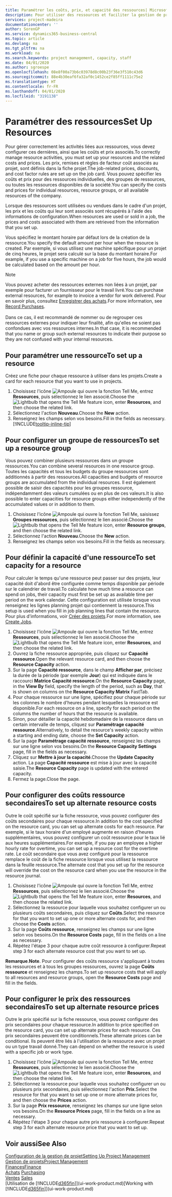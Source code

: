 ```yaml
---
title: Paramétrer les coûts, prix, et capacité des ressources| Microsoft Docs
description: Pour utiliser des ressources et faciliter la gestion de projets, vous spécifiez les coûts et les prix des différents ressources ou groupes de ressources, et définissez la capacité ressource.
services: project-madeira
documentationcenter: ''
author: SorenGP
ms.service: dynamics365-business-central
ms.topic: article
ms.devlang: na
ms.tgt_pltfrm: na
ms.workload: na
ms.search.keywords: project management, capacity, staff
ms.date: 04/01/2020
ms.author: sgroespe
ms.openlocfilehash: 08e8f00a73b6c03978d8c00b23f36e3f510c43d6
ms.sourcegitcommit: 88e4b30eaf6fa32af0c1452ce2f85ff1111c75e2
ms.translationtype: HT
ms.contentlocale: fr-FR
ms.lasthandoff: 04/01/2020
ms.locfileid: "3191138"
---
```

# <a name="set-up-resources"></a><span data-ttu-id="203f5-103">Paramétrer des ressources</span><span class="sxs-lookup"><span data-stu-id="203f5-103">Set Up Resources</span></span>
<span data-ttu-id="203f5-104">Pour gérer correctement les activités liées aux ressources, vous devez configurer ces dernières, ainsi que les coûts et prix associés.</span><span class="sxs-lookup"><span data-stu-id="203f5-104">To correctly manage resource activities, you must set up your resources and the related costs and prices.</span></span> <span data-ttu-id="203f5-105">Les prix, remises et règles de facteur coût associés au projet, sont définis dans la fiche projet.</span><span class="sxs-lookup"><span data-stu-id="203f5-105">The job-related prices, discounts, and cost factor rules are set up on the job card.</span></span> <span data-ttu-id="203f5-106">Vous pouvez spécifier les coûts et prix pour des ressources individuelles, des groupes de ressources, ou toutes les ressources disponibles de la société.</span><span class="sxs-lookup"><span data-stu-id="203f5-106">You can specify the costs and prices for individual resources, resource groups, or all available resources of the company.</span></span>

<span data-ttu-id="203f5-107">Lorsque des ressources sont utilisées ou vendues dans le cadre d'un projet, les prix et les coûts qui leur sont associés sont récupérés à l'aide des informations de configuration.</span><span class="sxs-lookup"><span data-stu-id="203f5-107">When resources are used or sold in a job, the prices and costs associated with them are retrieved from the information that you set up.</span></span>

<span data-ttu-id="203f5-108">Vous spécifiez le montant horaire par défaut lors de la création de la ressource.</span><span class="sxs-lookup"><span data-stu-id="203f5-108">You specify the default amount per hour when the resource is created.</span></span> <span data-ttu-id="203f5-109">Par exemple, si vous utilisez une machine spécifique pour un projet de cinq heures, le projet sera calculé sur la base du montant horaire.</span><span class="sxs-lookup"><span data-stu-id="203f5-109">For example, if you use a specific machine on a job for five hours, the job would be calculated based on the amount per hour.</span></span>

> [!NOTE]
> <span data-ttu-id="203f5-110">Vous pouvez acheter des ressources externes non liées à un projet, par exemple pour facturer un fournisseur pour le travail livré.</span><span class="sxs-lookup"><span data-stu-id="203f5-110">You can purchase external resources, for example to invoice a vendor for work delivered.</span></span> <span data-ttu-id="203f5-111">Pour en savoir plus, consultez [Enregistrer des achats](purchasing-how-record-purchases.md).</span><span class="sxs-lookup"><span data-stu-id="203f5-111">For more information, see [Record Purchases](purchasing-how-record-purchases.md).</span></span><br /><br />
> <span data-ttu-id="203f5-112">Dans ce cas, il est recommandé de nommer ou de regrouper ces ressources externes pour indiquer leur finalité, afin qu'elles ne soient pas confondues avec vos ressources internes.</span><span class="sxs-lookup"><span data-stu-id="203f5-112">In that case, it is recommended that you name or group such external resources to indicate their purpose so they are not confused with your internal resources.</span></span>

## <a name="to-set-up-a-resource"></a><span data-ttu-id="203f5-113">Pour paramétrer une ressource</span><span class="sxs-lookup"><span data-stu-id="203f5-113">To set up a resource</span></span>
<span data-ttu-id="203f5-114">Créez une fiche pour chaque ressource à utiliser dans les projets.</span><span class="sxs-lookup"><span data-stu-id="203f5-114">Create a card for each resource that you want to use in projects.</span></span>

1. <span data-ttu-id="203f5-115">Choisissez l'icône ![Ampoule qui ouvre la fonction Tell Me](media/ui-search/search_small.png "Dites-moi ce que vous voulez faire"), entrez **Ressources**, puis sélectionnez le lien associé.</span><span class="sxs-lookup"><span data-stu-id="203f5-115">Choose the ![Lightbulb that opens the Tell Me feature](media/ui-search/search_small.png "Tell me what you want to do") icon, enter **Resources**, and then choose the related link.</span></span>
2. <span data-ttu-id="203f5-116">Sélectionnez l'action **Nouveau**.</span><span class="sxs-lookup"><span data-stu-id="203f5-116">Choose the **New** action.</span></span>
3. <span data-ttu-id="203f5-117">Renseignez les champs selon vos besoins.</span><span class="sxs-lookup"><span data-stu-id="203f5-117">Fill in the fields as necessary.</span></span> [!INCLUDE[tooltip-inline-tip](includes/tooltip-inline-tip_md.md)]  

## <a name="to-set-up-a-resource-group"></a><span data-ttu-id="203f5-118">Pour configurer un groupe de ressources</span><span class="sxs-lookup"><span data-stu-id="203f5-118">To set up a resource group</span></span>
<span data-ttu-id="203f5-119">Vous pouvez combiner plusieurs ressources dans un groupe ressources.</span><span class="sxs-lookup"><span data-stu-id="203f5-119">You can combine several resources in one resource group.</span></span> <span data-ttu-id="203f5-120">Toutes les capacités et tous les budgets du groupe ressources sont additionnés à partir des ressources.</span><span class="sxs-lookup"><span data-stu-id="203f5-120">All capacities and budgets of resource groups are accumulated from the individual resources.</span></span> <span data-ttu-id="203f5-121">Il est également possible de saisir des capacités pour les groupes ressource, indépendamment des valeurs cumulées ou en plus de ces valeurs.</span><span class="sxs-lookup"><span data-stu-id="203f5-121">It is also possible to enter capacities for resource groups either independently of the accumulated values or in addition to them.</span></span>

1. <span data-ttu-id="203f5-122">Choisissez l'icône ![Ampoule qui ouvre la fonction Tell Me](media/ui-search/search_small.png "Dites-moi ce que vous voulez faire"), saisissez **Groupes ressources**, puis sélectionnez le lien associé.</span><span class="sxs-lookup"><span data-stu-id="203f5-122">Choose the ![Lightbulb that opens the Tell Me feature](media/ui-search/search_small.png "Tell me what you want to do") icon, enter **Resource groups**, and then choose the related link.</span></span>
2. <span data-ttu-id="203f5-123">Sélectionnez l'action **Nouveau**.</span><span class="sxs-lookup"><span data-stu-id="203f5-123">Choose the **New** action.</span></span>
3. <span data-ttu-id="203f5-124">Renseignez les champs selon vos besoins.</span><span class="sxs-lookup"><span data-stu-id="203f5-124">Fill in the fields as necessary.</span></span>

## <a name="to-set-capacity-for-a-resource"></a><span data-ttu-id="203f5-125">Pour définir la capacité d'une ressource</span><span class="sxs-lookup"><span data-stu-id="203f5-125">To set capacity for a resource</span></span>
<span data-ttu-id="203f5-126">Pour calculer le temps qu'une ressource peut passer sur des projets, leur capacité doit d'abord être configurée comme temps disponible par période sur le calendrier de travail.</span><span class="sxs-lookup"><span data-stu-id="203f5-126">To calculate how much time a resource can spend on jobs, their capacity must first be set up as available time per period on the work calendar.</span></span> <span data-ttu-id="203f5-127">Cette configuration est utilisée lorsque vous renseignez les lignes planning projet qui contiennent la ressource.</span><span class="sxs-lookup"><span data-stu-id="203f5-127">This setup is used when you fill in job planning lines that contain the resource.</span></span> <span data-ttu-id="203f5-128">Pour plus d'informations, voir [Créer des projets](projects-how-create-jobs.md).</span><span class="sxs-lookup"><span data-stu-id="203f5-128">For more information, see [Create Jobs](projects-how-create-jobs.md).</span></span>

1. <span data-ttu-id="203f5-129">Choisissez l'icône ![Ampoule qui ouvre la fonction Tell Me](media/ui-search/search_small.png "Dites-moi ce que vous voulez faire"), entrez **Ressources**, puis sélectionnez le lien associé.</span><span class="sxs-lookup"><span data-stu-id="203f5-129">Choose the ![Lightbulb that opens the Tell Me feature](media/ui-search/search_small.png "Tell me what you want to do") icon, enter **Resources**, and then choose the related link.</span></span>
2. <span data-ttu-id="203f5-130">Ouvrez la fiche ressource appropriée, puis cliquez sur **Capacité ressource**.</span><span class="sxs-lookup"><span data-stu-id="203f5-130">Open the relevant resource card, and then choose the **Resource Capacity** action.</span></span>
3. <span data-ttu-id="203f5-131">Sur la page **Capacité ressource**, dans le champ **Afficher par**, précisez la durée de la période (par exemple **Jour**) qui est indiquée dans le raccourci **Matrice Capacité ressource**.</span><span class="sxs-lookup"><span data-stu-id="203f5-131">On the **Resource Capacity** page, in the **View By** field, specify the length of the period, such as **Day**, that is shown on columns on the **Resource Capacity Matrix** FastTab.</span></span>
4. <span data-ttu-id="203f5-132">Pour chaque ressource sur une ligne, spécifiez pour chaque période sur les colonnes le nombre d'heures pendant lesquelles la ressource est disponible.</span><span class="sxs-lookup"><span data-stu-id="203f5-132">For each resource on a line, specify for each period on the columns the number of hours that the resource is available.</span></span>
5. <span data-ttu-id="203f5-133">Sinon, pour détailler la capacité hebdomadaire de la ressource dans un certain intervalle de temps, cliquez sur **Paramétrage capacité ressource**.</span><span class="sxs-lookup"><span data-stu-id="203f5-133">Alternatively, to detail the resource's weekly capacity within a starting and ending date, choose the **Set Capacity** action.</span></span>
6. <span data-ttu-id="203f5-134">Sur la page **Paramétrage capacité ressource**, renseignez les champs sur une ligne selon vos besoins.</span><span class="sxs-lookup"><span data-stu-id="203f5-134">On the **Resource Capacity Settings** page, fill in the fields as necessary.</span></span>
7. <span data-ttu-id="203f5-135">Cliquez sur **Mettre à jour la capacité**.</span><span class="sxs-lookup"><span data-stu-id="203f5-135">Choose the **Update Capacity** action.</span></span> <span data-ttu-id="203f5-136">La page **Capacité ressource** est mise à jour avec la capacité saisie.</span><span class="sxs-lookup"><span data-stu-id="203f5-136">The **Resource Capacity** page is updated with the entered capacity.</span></span>
8. <span data-ttu-id="203f5-137">Fermez la page.</span><span class="sxs-lookup"><span data-stu-id="203f5-137">Close the page.</span></span>

## <a name="to-set-up-alternate-resource-costs"></a><span data-ttu-id="203f5-138">Pour configurer des coûts ressource secondaires</span><span class="sxs-lookup"><span data-stu-id="203f5-138">To set up alternate resource costs</span></span>
<span data-ttu-id="203f5-139">Outre le coût spécifié sur la fiche ressource, vous pouvez configurer des coûts secondaires pour chaque ressource.</span><span class="sxs-lookup"><span data-stu-id="203f5-139">In addition to the cost specified on the resource card, you can set up alternate costs for each resource.</span></span> <span data-ttu-id="203f5-140">Par exemple, si le taux horaire d'un employé augmente en raison d'heures supplémentaires, vous pouvez configurer un coût ressource pour le taux lié aux heures supplémentaires.</span><span class="sxs-lookup"><span data-stu-id="203f5-140">For example, if you pay an employee a higher hourly rate for overtime, you can set up a resource cost for the overtime rate.</span></span> <span data-ttu-id="203f5-141">Le coût secondaire que vous avez configuré pour la ressource remplace le coût de la fiche ressource lorsque vous utilisez la ressource dans la feuille ressource.</span><span class="sxs-lookup"><span data-stu-id="203f5-141">The alternate cost that you set up for the resource will override the cost on the resource card when you use the resource in the resource journal.</span></span>

1. <span data-ttu-id="203f5-142">Choisissez l'icône ![Ampoule qui ouvre la fonction Tell Me](media/ui-search/search_small.png "Dites-moi ce que vous voulez faire"), entrez **Ressources**, puis sélectionnez le lien associé.</span><span class="sxs-lookup"><span data-stu-id="203f5-142">Choose the ![Lightbulb that opens the Tell Me feature](media/ui-search/search_small.png "Tell me what you want to do") icon, enter **Resources**, and then choose the related link.</span></span>  
2. <span data-ttu-id="203f5-143">Sélectionnez la ressource pour laquelle vous souhaitez configurer un ou plusieurs coûts secondaires, puis cliquez sur **Coûts**.</span><span class="sxs-lookup"><span data-stu-id="203f5-143">Select the resource for that you want to set up one or more alternate costs for, and then choose the **Costs** action.</span></span>  
3. <span data-ttu-id="203f5-144">Sur la page **Coûts ressource**, renseignez les champs sur une ligne selon vos besoins.</span><span class="sxs-lookup"><span data-stu-id="203f5-144">On the **Resource Costs** page, fill in the fields on a line as necessary.</span></span>  
4. <span data-ttu-id="203f5-145">Répétez l'étape 3 pour chaque autre coût ressource à configurer.</span><span class="sxs-lookup"><span data-stu-id="203f5-145">Repeat step 3 for each alternate resource cost that you want to set up.</span></span>

<span data-ttu-id="203f5-146">**Remarque**.</span><span class="sxs-lookup"><span data-stu-id="203f5-146">**Note**.</span></span> <span data-ttu-id="203f5-147">Pour configurer des coûts ressource s'appliquant à toutes les ressources et à tous les groupes ressources, ouvrez la page **Coûts ressource** et renseignez les champs.</span><span class="sxs-lookup"><span data-stu-id="203f5-147">To set up resource costs that will apply to all resources and resource groups, open the **Resource Costs** page and fill in the fields.</span></span>

## <a name="to-set-up-alternate-resource-prices"></a><span data-ttu-id="203f5-148">Pour configurer le prix des ressources secondaires</span><span class="sxs-lookup"><span data-stu-id="203f5-148">To set up alternate resource prices</span></span>
<span data-ttu-id="203f5-149">Outre le prix spécifié sur la fiche ressource, vous pouvez configurer des prix secondaires pour chaque ressource.</span><span class="sxs-lookup"><span data-stu-id="203f5-149">In addition to price specified on the resource card, you can set up alternate prices for each resource.</span></span> <span data-ttu-id="203f5-150">Ces prix secondaires peuvent être conditionnels.</span><span class="sxs-lookup"><span data-stu-id="203f5-150">These alternate prices can be conditional.</span></span> <span data-ttu-id="203f5-151">Ils peuvent être liés à l'utilisation de la ressource avec un projet ou un type travail donné.</span><span class="sxs-lookup"><span data-stu-id="203f5-151">They can depend on whether the resource is used with a specific job or work type.</span></span>

1. <span data-ttu-id="203f5-152">Choisissez l'icône ![Ampoule qui ouvre la fonction Tell Me](media/ui-search/search_small.png "Dites-moi ce que vous voulez faire"), entrez **Ressources**, puis sélectionnez le lien associé.</span><span class="sxs-lookup"><span data-stu-id="203f5-152">Choose the ![Lightbulb that opens the Tell Me feature](media/ui-search/search_small.png "Tell me what you want to do") icon, enter **Resources**, and then choose the related link.</span></span>
2. <span data-ttu-id="203f5-153">Sélectionnez la ressource pour laquelle vous souhaitez configurer un ou plusieurs prix secondaires, puis sélectionnez l'action **Prix**.</span><span class="sxs-lookup"><span data-stu-id="203f5-153">Select the resource for that you want to set up one or more alternate prices for, and then choose the **Prices** action.</span></span>
3. <span data-ttu-id="203f5-154">Sur la page **Prix ressource**, renseignez les champs sur une ligne selon vos besoins.</span><span class="sxs-lookup"><span data-stu-id="203f5-154">On the **Resource Prices** page, fill in the fields on a line as necessary.</span></span>
4. <span data-ttu-id="203f5-155">Répétez l'étape 3 pour chaque autre prix ressource à configurer.</span><span class="sxs-lookup"><span data-stu-id="203f5-155">Repeat step 3 for each alternate resource price that you want to set up.</span></span>

## <a name="see-also"></a><span data-ttu-id="203f5-156">Voir aussi</span><span class="sxs-lookup"><span data-stu-id="203f5-156">See Also</span></span>
[<span data-ttu-id="203f5-157">Configuration de la gestion de projet</span><span class="sxs-lookup"><span data-stu-id="203f5-157">Setting Up Project Management</span></span>](projects-setup-projects.md)  
[<span data-ttu-id="203f5-158">Gestion de projets</span><span class="sxs-lookup"><span data-stu-id="203f5-158">Project Management</span></span>](projects-manage-projects.md)  
[<span data-ttu-id="203f5-159">Finances</span><span class="sxs-lookup"><span data-stu-id="203f5-159">Finance</span></span>](finance.md)  
<span data-ttu-id="203f5-160">[Achats](purchasing-manage-purchasing.md)       </span><span class="sxs-lookup"><span data-stu-id="203f5-160">[Purchasing](purchasing-manage-purchasing.md)       </span></span>  
<span data-ttu-id="203f5-161">[Ventes](sales-manage-sales.md)    </span><span class="sxs-lookup"><span data-stu-id="203f5-161">[Sales](sales-manage-sales.md)    </span></span>  
<span data-ttu-id="203f5-162">[Utilisation de [!INCLUDE[d365fin](includes/d365fin_md.md)]](ui-work-product.md)</span><span class="sxs-lookup"><span data-stu-id="203f5-162">[Working with [!INCLUDE[d365fin](includes/d365fin_md.md)]](ui-work-product.md)</span></span>  
